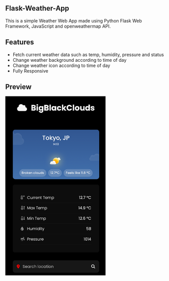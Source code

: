 ## Flask-Weather-App

This is a simple Weather Web App made using Python Flask Web Framework, JavaScript and openweathermap API.

## Features

- Fetch current weather data such as temp, humidity, pressure and status
- Change weather background according to time of day
- Change weather icon according to time of day
- Fully Responsive

## Preview

![Preview](preview.png)
